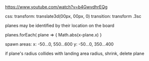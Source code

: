 https://www.youtube.com/watch?v=b4GwvdhrEQg

css:
transform: translate3d(00px, 00px, 0)
transition: transform .3sc

planes may be identified by their location on the board

planes.forEach( plane => {
  Math.abs(x-plane.x)
}

spawn areas:
x: -50...0, 550...600
y: -50...0, 350...400

if plane's radius collides with landing area radius, shrink, delete plane
